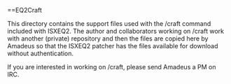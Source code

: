 ==EQ2Craft

This directory contains the support files used with the /craft command included with ISXEQ2.   The author and collaborators
working on /craft work with another (private) repository and then the files are copied here by Amadeus so that the ISXEQ2
patcher has the files available for download without authentication.

If you are interested in working on /craft, please send Amadeus a PM on IRC.
